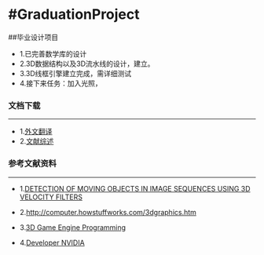 #GraduationProject
=================

##毕业设计项目
* 1.已完善数学库的设计
* 2.3D数据结构以及3D流水线的设计，建立。
* 3.3D线框引擎建立完成，需详细测试
* 4.接下来任务：加入光照，

### 文档下载  ###
-------------------------------------------------------
* 1.[外文翻译](https://github.com/h136799711/GraduationProject/raw/master/doc/文献翻译.doc "外文翻译")
* 2.[文献综述](https://github.com/h136799711/GraduationProject/raw/master/doc/文献综述.doc "文献综述")



### 参考文献资料 ###
-----------------------------------------------------

* 1.[DETECTION OF MOVING OBJECTS IN IMAGE SEQUENCES USING 3D VELOCITY FILTERS
](http://www.metapress.com/content/d6p7773526758003/fulltext.pdf "An article")

* 2.http://computer.howstuffworks.com/3dgraphics.htm


* 3.[3D Game Engine Programming](http://design-engine.com/industry-news/a-history-lesson-on-alias-3d-software  "3D Game Engine Programming")

* 4.[Developer NVIDIA]( http://developer.download.nvidia.com/books/gpu_gems_3/samples/gems3_ch30.pdf "Developer NVIDIA")

